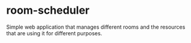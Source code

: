 # room-scheduler
Simple web application that manages different rooms and the resources that are using it for different purposes.

